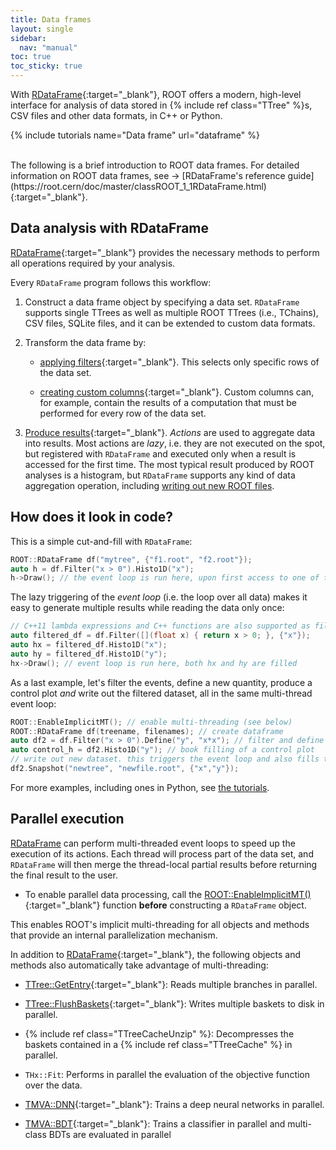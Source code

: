 ```yaml
---
title: Data frames
layout: single
sidebar:
  nav: "manual"
toc: true
toc_sticky: true
---
```


With [RDataFrame](https://root.cern/doc/master/classROOT_1_1RDataFrame.html){:target="_blank"}, ROOT offers
a modern, high-level interface for analysis of data stored in
{% include ref class="TTree" %}s, CSV files and other data formats, in C++ or Python.

{% include tutorials name="Data frame" url="dataframe" %}

<br>
The following is a brief introduction to ROOT data frames. For detailed information on ROOT data frames, see → [RDataFrame's reference guide](https://root.cern/doc/master/classROOT_1_1RDataFrame.html){:target="_blank"}.

## Data analysis with RDataFrame

[RDataFrame](https://root.cern/doc/master/classROOT_1_1RDataFrame.html){:target="_blank"} provides the necessary methods to perform all operations required by your analysis.

Every `RDataFrame` program follows this workflow:

1. Construct a data frame object by specifying a data set. `RDataFrame` supports single TTrees as well as multiple ROOT TTrees (i.e., TChains), CSV files, SQLite files, and it can be extended to custom data formats.

2. Transform the data frame by:

   - [applying filters](https://root.cern/doc/master/classROOT_1_1RDataFrame.html#transformations){:target="_blank"}. This selects only specific rows of the data set.

   - [creating custom columns](https://root.cern/doc/master/classROOT_1_1RDataFrame.html#transformations){:target="_blank"}. Custom columns can, for example, contain the results of a computation that must be performed for every row of the data set.

3. [Produce results](https://root.cern/doc/master/classROOT_1_1RDataFrame.html#actions){:target="_blank"}. _Actions_ are used to aggregate data into results. Most actions are _lazy_, i.e. they are not executed on the spot, but registered with `RDataFrame` and executed only when a result is accessed for the first time. The most typical result produced by ROOT analyses is a histogram, but `RDataFrame` supports any kind of data aggregation operation, including [writing out new ROOT files](https://root.cern/doc/master/classROOT_1_1RDF_1_1RInterface.html#a233b7723e498967f4340705d2c4db7f8).

## How does it look in code?
This is a simple cut-and-fill with `RDataFrame`:

```c++
ROOT::RDataFrame df("mytree", {"f1.root", "f2.root"});
auto h = df.Filter("x > 0").Histo1D("x");
h->Draw(); // the event loop is run here, upon first access to one of the results
```

The lazy triggering of the _event loop_ (i.e. the loop over all data) makes it easy to generate multiple results while reading the data only once:

```c++
// C++11 lambda expressions and C++ functions are also supported as filter expressions
auto filtered_df = df.Filter([](float x) { return x > 0; }, {"x"});
auto hx = filtered_df.Histo1D("x");
auto hy = filtered_df.Histo1D("y");
hx->Draw(); // event loop is run here, both hx and hy are filled
```

As a last example, let's filter the events, define a new quantity, produce a control plot _and_ write out the filtered dataset, all in the same multi-thread event loop:

```c++
ROOT::EnableImplicitMT(); // enable multi-threading (see below)
ROOT::RDataFrame df(treename, filenames); // create dataframe
auto df2 = df.Filter("x > 0").Define("y", "x*x"); // filter and define new column
auto control_h = df2.Histo1D("y"); // book filling of a control plot
// write out new dataset. this triggers the event loop and also fills the booked control plot
df2.Snapshot("newtree", "newfile.root", {"x","y"});
```

For more examples, including ones in Python, see [the tutorials](https://root.cern/doc/master/group__tutorial__dataframe.html).

## Parallel execution

[RDataFrame](https://root.cern/doc/master/classROOT_1_1RDataFrame.html) can perform multi-threaded event loops to speed up the execution of its actions. Each thread will process part of the data set, and `RDataFrame` will then merge the thread-local partial results before returning the final result to the user.

- To enable parallel data processing, call the [ROOT::EnableImplicitMT()](https://root.cern/doc/master/namespaceROOT.html#a06f2b8b216b615e5abbc872c9feff40f){:target="_blank"} function **before** constructing a `RDataFrame` object.

This enables ROOT's implicit multi-threading for all objects and methods that provide an internal parallelization mechanism.

In addition to [RDataFrame](https://root.cern/doc/master/classROOT_1_1RDataFrame.html){:target="_blank"}, the following objects and methods also automatically take advantage of multi-threading:

- [TTree::GetEntry](https://root.cern/doc/master/classTTree.html#a9fc48df5560fce1a2d63ecd1ac5b40cb){:target="_blank"}: Reads multiple branches in parallel.

- [TTree::FlushBaskets](https://root.cern/doc/master/classTTree.html#a2c67417486903b12f1149f97ca47525f){:target="_blank"}: Writes multiple baskets to disk in parallel.

- {% include ref class="TTreeCacheUnzip" %}: Decompresses the baskets contained in a {% include ref class="TTreeCache" %} in parallel.

- `THx::Fit`: Performs in parallel the evaluation of the objective function over the data.

- [TMVA::DNN](https://root.cern/doc/master/namespaceTMVA_1_1DNN.html){:target="_blank"}: Trains a deep neural networks in parallel.

- [TMVA::BDT](https://root.cern/doc/master/namespaceTMVA.html#aa80d9b85c1bb794248940dd499e132b4){:target="_blank"}: Trains a classifier in parallel and multi-class BDTs are evaluated in parallel
